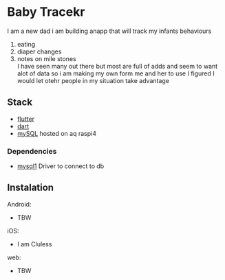 # Baby Tracekr
I am a new dad i am building anapp that will track my infants behaviours
 1. eating
 1. diaper changes
 1. notes on mile stones
<br>I have seen many out there but most are full of adds and seem to want alot of data so i am making my own form me and her to use I figured I would let otehr people in my situation take advantage

## Stack
 * [flutter](https://flutter.dev/)
 * [dart](https://pub.dev)
 * [mySQL](https://dev.mysql.com) hosted on aq raspi4

### Dependencies
 * [mysql1](https://pub.dev/packages/mysql1) Driver to connect to db

## Instalation
Android:
 * TBW

iOS:
 * I am Cluless

web:
 * TBW
